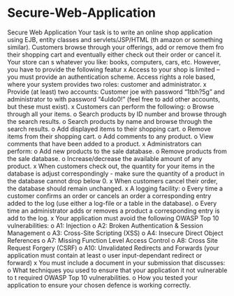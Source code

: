 # Secure-Web-Application
Secure Web Application
Your task is to write an online shop application using EJB, entity classes and servlets/JSP/HTML (th
amazon or something similar). Customers browse through your offerings, add or remove them fro
their shopping cart and eventually either check out their order or cancel it. Your store can s
whatever you like: books, computers, cars, etc. However, you have to provide the following featur
x Access to your shop is limited – you must provide an authentication scheme. Access rights a
role based, where your system provides two roles: customer and administrator.
x Provide (at least) two accounts: Customer joe with password “1tbh?5g” and administrator to
with password “4uIdo0!” (feel free to add other accounts, but these must exist).
x Customers can perform the following:
o Browse through all your items.
o Search products by ID number and browse through the search results.
o Search products by name and browse through the search results.
o Add displayed items to their shopping cart.
o Remove items from their shopping cart.
o Add comments to any product.
o View comments that have been added to a product.
x Administrators can perform:
o Add new products to the sale database.
o Remove products from the sale database.
o Increase/decrease the available amount of any product.
x When customers check out, the quantity for your items in the database is adjust
correspondingly - make sure the quantity of a product in the database cannot drop below 0.
x When customers cancel their order, the database should remain unchanged.
x A logging facility:
o Every time a customer confirms an order or cancels an order a corresponding entry
added to the log (use either a log-file or a table in the database).
o Every time an administrator adds or removes a product a corresponding entry is add
to the log.
x Your application must avoid the following OWASP Top 10 vulnerabilities:
o A1: Injection
o A2: Broken Authentication & Session Management
o A3: Cross-Site Scripting (XSS)
o A4: Insecure Direct Object References
o A7: Missing Function Level Access Control
o A8: Cross Site Request Forgery (CSRF)
o A10: Unvalidated Redirects and Forwards (your application must contain at least o
user input-dependant redirect or forward)
x You must include a document in your submission that discusses:
o What techniques you used to ensure that your application it not vulnerable to t
required OWASP Top 10 vulnerabilities.
o How you tested your application to ensure your chosen defence is working correctly.
